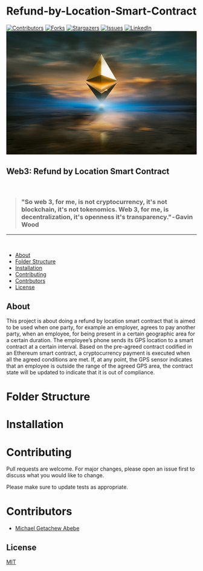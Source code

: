 # Refund-by-Location-Smart-Contract

[![Contributors][contributors-shield]][contributors-url]
[![Forks][forks-shield]][forks-url]
[![Stargazers][stars-shield]][stars-url]
[![Issues][issues-shield]][issues-url]
[![LinkedIn][linkedin-shield]][linkedin-url]
![flow-diagram](./images/Eth.jpg)

## Web3: Refund by Location Smart Contract

<br/>

> ### "So web 3, for me, is not cryptocurrency, it's not blockchain, it's not tokenomics. Web 3, for me, is decentralization, it's openness it's transparency." - Gavin Wood
___
<br/>

<!-- Table of contents -->
- [About](#about)
- [Folder Structure](#objectives)
- [Installation](#Installation)
- [Contributing](#contributing)
- [Contrbutors](#contrbutors)
- [License](#license)

## About
This project is about doing a refund by location smart contract that is aimed to be used when one party, for example an employer, agrees to pay another party, when an employee, for being present in a certain geographic area for a certain duration. The employee’s phone sends its GPS location to a smart contract at a certain interval. Based on the pre-agreed contract codified in an Ethereum smart contract, a cryptocurrency payment is executed when all the agreed conditions are met. If, at any point, the GPS sensor indicates that an employee is outside the range of the agreed GPS area, the contract state will be updated to indicate that it is out of compliance.

# Folder Structure


# Installation


# Contributing
Pull requests are welcome. For major changes, please open an issue first to discuss what you would like to change.

Please make sure to update tests as appropriate.

# Contributors
- [Michael Getachew Abebe](https://github.com/michaelgetachew-abebe)

## License
[MIT](https://choosealicense.com/licenses/mit/)

[contributors-shield]: https://img.shields.io/github/contributors/michaelgetachew-abebe/Refund-by-Location-Smart-Contract.svg?style=for-the-badge
[contributors-url]: https://github.com/michaelgetachew-abebe/Refund-by-Location-Smart-Contract/graphs/contributors
[forks-shield]: https://img.shields.io/github/forks/michaelgetachew-abebe/Refund-by-Location-Smart-Contract?style=for-the-badge
[forks-url]: https://github.com/michaelgetachew-abebe/Refund-by-Location-Smart-Contract/network/members
[stars-shield]: https://img.shields.io/github/stars/michaelgetachew-abebe/Refund-by-Location-Smart-Contract.svg?style=for-the-badge
[stars-url]: https://github.com/michaelgetachew-abebe/Refund-by-Location-Smart-Contract/stargazers
[issues-shield]: https://img.shields.io/github/issues/michaelgetachew-abebe/Refund-by-Location-Smart-Contract.svg?style=for-the-badge
[issues-url]: https://github.com/michaelgetachew-abebe/Refund-by-Location-Smart-Contract/issues
[license-shield]: https://img.shields.io/github/license/michaelgetachew-abebe/Refund-by-Location-Smart-Contract.svg?style=for-the-badge
[license-url]: https://github.com/michaelgetachew-abebe/Refund-by-Location-Smart-Contract/blob/master/LICENSE.txt
[linkedin-shield]: https://img.shields.io/badge/LinkedIn-0077B5?style=for-the-badge&logo=linkedin&logoColor=white
[linkedin-url]: https://www.linkedin.com/in/michael-getachew-abebe-1a1bbb21a
